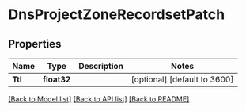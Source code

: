 # DnsProjectZoneRecordsetPatch

## Properties

Name | Type | Description | Notes
------------ | ------------- | ------------- | -------------
**Ttl** | **float32** |  | [optional] [default to 3600]

[[Back to Model list]](../README.md#documentation-for-models) [[Back to API list]](../README.md#documentation-for-api-endpoints) [[Back to README]](../README.md)


